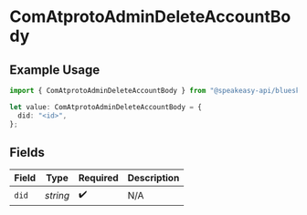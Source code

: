 # ComAtprotoAdminDeleteAccountBody

## Example Usage

```typescript
import { ComAtprotoAdminDeleteAccountBody } from "@speakeasy-api/bluesky/models/operations";

let value: ComAtprotoAdminDeleteAccountBody = {
  did: "<id>",
};
```

## Fields

| Field              | Type               | Required           | Description        |
| ------------------ | ------------------ | ------------------ | ------------------ |
| `did`              | *string*           | :heavy_check_mark: | N/A                |